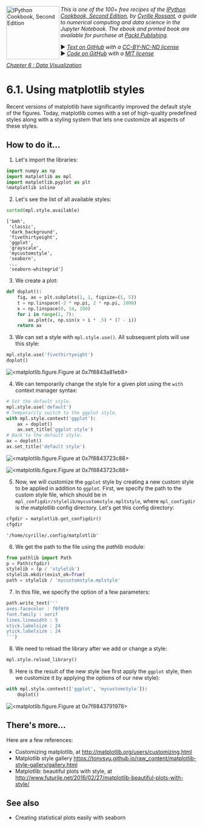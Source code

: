 <a href="https://github.com/ipython-books/cookbook-2nd"><img src="../cover-cookbook-2nd.png" align="left" alt="IPython Cookbook, Second Edition" height="140" /></a> *This is one of the 100+ free recipes of the [IPython Cookbook, Second Edition](https://github.com/ipython-books/cookbook-2nd), by [Cyrille Rossant](http://cyrille.rossant.net), a guide to numerical computing and data science in the Jupyter Notebook. The ebook and printed book are available for purchase at [Packt Publishing](https://www.packtpub.com/big-data-and-business-intelligence/ipython-interactive-computing-and-visualization-cookbook-second-e).*

▶ *[Text on GitHub](https://github.com/ipython-books/cookbook-2nd) with a [CC-BY-NC-ND license](https://creativecommons.org/licenses/by-nc-nd/3.0/us/legalcode)*  
▶ *[Code on GitHub](https://github.com/ipython-books/cookbook-2nd-code) with a [MIT license](https://opensource.org/licenses/MIT)*

[*Chapter 6 : Data Visualization*](./)

# 6.1. Using matplotlib styles

Recent versions of matplotlib have significantly improved the default style of the figures. Today, matplotlib comes with a set of high-quality predefined styles along with a styling system that lets one customize all aspects of these styles.

## How to do it...

1. Let's import the libraries:

```python
import numpy as np
import matplotlib as mpl
import matplotlib.pyplot as plt
%matplotlib inline
```

2. Let's see the list of all available styles:

```python
sorted(mpl.style.available)
```

```{output:result}
['bmh',
 'classic',
 'dark_background',
 'fivethirtyeight',
 'ggplot',
 'grayscale',
 'mycustomstyle',
 'seaborn',
 ...
 'seaborn-whitegrid']
```

3. We create a plot:

```python
def doplot():
    fig, ax = plt.subplots(1, 1, figsize=(5, 5))
    t = np.linspace(-2 * np.pi, 2 * np.pi, 1000)
    x = np.linspace(0, 14, 100)
    for i in range(1, 7):
        ax.plot(x, np.sin(x + i * .5) * (7 - i))
    return ax
```

3. We can set a style with `mpl.style.use()`. All subsequent plots will use this style:

```python
mpl.style.use('fivethirtyeight')
doplot()
```

![<matplotlib.figure.Figure at 0x7f8843a81eb8>](01_styles_files/01_styles_10_0.png)

4. We can temporarily change the style for a given plot using the `with` context manager syntax:

```python
# Set the default style.
mpl.style.use('default')
# Temporarily switch to the ggplot style.
with mpl.style.context('ggplot'):
    ax = doplot()
    ax.set_title('ggplot style')
# Back to the default style.
ax = doplot()
ax.set_title('default style')
```

![<matplotlib.figure.Figure at 0x7f8843723c88>](01_styles_files/01_styles_12_0.png)

![<matplotlib.figure.Figure at 0x7f8843723c88>](01_styles_files/01_styles_12_1.png)

5. Now, we will customize the `ggplot` style by creating a new custom style to be applied in addition to `ggplot`. First, we specify the path to the custom style file, which should be in `mpl_configdir/stylelib/mycustomstyle.mpltstyle`, where `mpl_configdir` is the matplotlib config directory. Let's get this config directory:

```python
cfgdir = matplotlib.get_configdir()
cfgdir
```

```{output:result}
'/home/cyrille/.config/matplotlib'
```

6. We get the path to the file using the *pathlib* module:

```python
from pathlib import Path
p = Path(cfgdir)
stylelib = (p / 'stylelib')
stylelib.mkdir(exist_ok=True)
path = stylelib / 'mycustomstyle.mplstyle'
```

7. In this file, we specify the option of a few parameters:

```python
path.write_text('''
axes.facecolor : f0f0f0
font.family : serif
lines.linewidth : 5
xtick.labelsize : 24
ytick.labelsize : 24
''')
```

8. We need to reload the library after we add or change a style:

```python
mpl.style.reload_library()
```

9. Here is the result of the new style (we first apply the `ggplot` style, then we customize it by applying the options of our new style):

```python
with mpl.style.context(['ggplot', 'mycustomstyle']):
    doplot()
```

![<matplotlib.figure.Figure at 0x7f8843791978>](01_styles_files/01_styles_22_0.png)

## There's more...

Here are a few references:

* Customizing matplotlib, at http://matplotlib.org/users/customizing.html
* Matplotlib style gallery https://tonysyu.github.io/raw_content/matplotlib-style-gallery/gallery.html
* Matplotlib: beautiful plots with style, at http://www.futurile.net/2016/02/27/matplotlib-beautiful-plots-with-style/

## See also

* Creating statistical plots easily with seaborn
